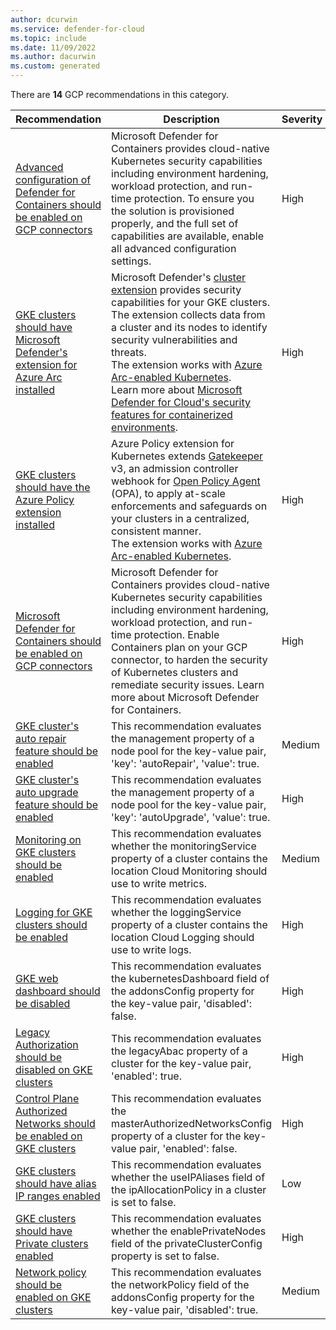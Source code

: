 ```yaml
---
author: dcurwin
ms.service: defender-for-cloud
ms.topic: include
ms.date: 11/09/2022
ms.author: dacurwin
ms.custom: generated
---
```


There are **14** GCP recommendations in this category.

|Recommendation |Description |Severity |
|---|---|---|
|[Advanced configuration of Defender for Containers should be enabled on GCP connectors](https://portal.azure.com/#blade/Microsoft_Azure_Security/RecommendationsBlade/assessmentKey/b7683ca3-3a11-49b6-b9d4-a112713edfa3) |Microsoft Defender for Containers provides cloud-native Kubernetes security capabilities including environment hardening, workload protection, and run-time protection. To ensure you the solution is provisioned properly, and the full set of capabilities are available, enable all advanced configuration settings. |High |
|[GKE clusters should have Microsoft Defender's extension for Azure Arc installed](https://portal.azure.com/#blade/Microsoft_Azure_Security/RecommendationsBlade/assessmentKey/0faf27b6-f1d5-4f50-b22a-5d129cba0113) |Microsoft Defender's [cluster extension](/azure/azure-arc/kubernetes/extensions) provides security capabilities for your GKE clusters. The extension collects data from a cluster and its nodes to identify security vulnerabilities and threats. <br> The extension works with [Azure Arc-enabled Kubernetes](/azure/azure-arc/kubernetes/overview). <br>Learn more about [Microsoft Defender for Cloud's security features for containerized environments](/azure/defender-for-cloud/defender-for-containers-introduction?tabs=defender-for-container-arch-aks). |High |
|[GKE clusters should have the Azure Policy extension installed](https://portal.azure.com/#blade/Microsoft_Azure_Security/RecommendationsBlade/assessmentKey/6273e20b-8814-4fda-a297-42a70b16fcbf) |Azure Policy extension for Kubernetes extends [Gatekeeper](https://github.com/open-policy-agent/gatekeeper) v3, an admission controller webhook for <a target="_blank" href="https://www.openpolicyagent.org/">Open Policy Agent</a> (OPA), to apply at-scale enforcements and safeguards on your clusters in a centralized, consistent manner. <br> The extension works with [Azure Arc-enabled Kubernetes](/azure/azure-arc/kubernetes/overview). |High |
|[Microsoft Defender for Containers should be enabled on GCP connectors](https://portal.azure.com/#blade/Microsoft_Azure_Security/RecommendationsBlade/assessmentKey/d42ac63d-0592-43b2-8bfa-ff9199da595e) |Microsoft Defender for Containers provides cloud-native Kubernetes security capabilities including environment hardening, workload protection, and run-time protection. Enable Containers plan on your GCP connector, to harden the security of Kubernetes clusters and remediate security issues. Learn more about Microsoft Defender for Containers. |High |
|[GKE cluster's auto repair feature should be enabled](https://portal.azure.com/#blade/Microsoft_Azure_Security/RecommendationsBlade/assessmentKey/6aeb69dc-0d01-4228-88e9-7e610891d5dd)|This recommendation evaluates the management property of a node pool for the key-value pair, 'key': 'autoRepair', 'value': true.|Medium|
|[GKE cluster's auto upgrade feature should be enabled](https://portal.azure.com/#blade/Microsoft_Azure_Security/RecommendationsBlade/assessmentKey/1680e053-2e9b-4e77-a1c7-793ae286155e)|This recommendation evaluates the management property of a node pool for the key-value pair, 'key': 'autoUpgrade', 'value': true.|High|
|[Monitoring on GKE clusters should be enabled](https://portal.azure.com/#blade/Microsoft_Azure_Security/RecommendationsBlade/assessmentKey/6a7b7361-5100-4a8c-b23e-f712d7dad39b)|This recommendation evaluates whether the monitoringService property of a cluster contains the location Cloud Monitoring should use to write metrics.|Medium|
|[Logging for GKE clusters should be enabled](https://portal.azure.com/#blade/Microsoft_Azure_Security/RecommendationsBlade/assessmentKey/fa160a2c-e976-41cb-acff-1e1e3f1ed032)|This recommendation evaluates whether the loggingService property of a cluster contains the location Cloud Logging should use to write logs.|High|
|[GKE web dashboard should be disabled](https://portal.azure.com/#blade/Microsoft_Azure_Security/RecommendationsBlade/assessmentKey/d8fa5c03-a8e8-467b-992c-ad8b2db0f55e)|This recommendation evaluates the kubernetesDashboard field of the addonsConfig property for the key-value pair, 'disabled': false.|High|
|[Legacy Authorization should be disabled on GKE clusters](https://portal.azure.com/#blade/Microsoft_Azure_Security/RecommendationsBlade/assessmentKey/bd1096e1-73cf-41ab-8f2a-257b78aed9dc)|This recommendation evaluates the legacyAbac property of a cluster for the key-value pair, 'enabled': true.|High|
|[Control Plane Authorized Networks should be enabled on GKE clusters](https://portal.azure.com/#blade/Microsoft_Azure_Security/RecommendationsBlade/assessmentKey/24df9ba4-8c98-42f2-9f64-50b095eca06f)|This recommendation evaluates the masterAuthorizedNetworksConfig property of a cluster for the key-value pair, 'enabled': false.|High|
|[GKE clusters should have alias IP ranges enabled](https://portal.azure.com/#blade/Microsoft_Azure_Security/RecommendationsBlade/assessmentKey/49016ecd-d4d6-4f48-a64f-42af93e15120)|This recommendation evaluates whether the useIPAliases field of the ipAllocationPolicy in a cluster is set to false.|Low|
|[GKE clusters should have Private clusters enabled](https://portal.azure.com/#blade/Microsoft_Azure_Security/RecommendationsBlade/assessmentKey/d3e70cff-e4db-47b1-b646-0ac5ed8ada36)|This recommendation evaluates whether the enablePrivateNodes field of the privateClusterConfig property is set to false.|High|
|[Network policy should be enabled on GKE clusters](https://portal.azure.com/#blade/Microsoft_Azure_Security/RecommendationsBlade/assessmentKey/fd06513a-1e03-4d40-9159-243f76dcdcb7)|This recommendation evaluates the networkPolicy field of the addonsConfig property for the key-value pair, 'disabled': true.|Medium|
